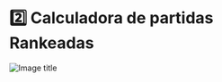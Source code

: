  # 2️⃣ Calculadora de partidas Rankeadas

![Image title](https://giphy.com/gifs/shecodesio-swipe-up-computer-congratulations-eDDrmbtY0aSAII8ffT)
